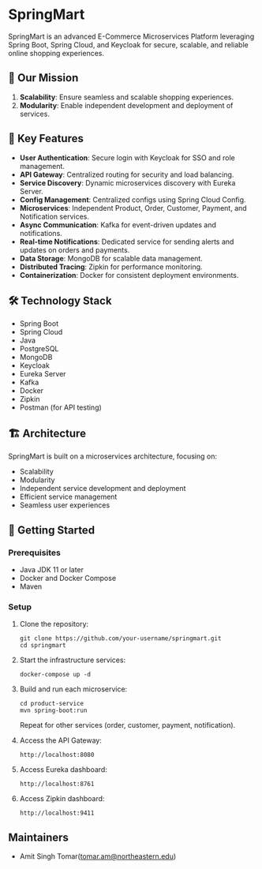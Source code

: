# SpringMart

SpringMart is an advanced E-Commerce Microservices Platform leveraging Spring Boot, Spring Cloud, and Keycloak for secure, scalable, and reliable online shopping experiences.

## 🌟 Our Mission

1. **Scalability**: Ensure seamless and scalable shopping experiences.
2. **Modularity**: Enable independent development and deployment of services.

## 🚀 Key Features

- **User Authentication**: Secure login with Keycloak for SSO and role management.
- **API Gateway**: Centralized routing for security and load balancing.
- **Service Discovery**: Dynamic microservices discovery with Eureka Server.
- **Config Management**: Centralized configs using Spring Cloud Config.
- **Microservices**: Independent Product, Order, Customer, Payment, and Notification services.
- **Async Communication**: Kafka for event-driven updates and notifications.
- **Real-time Notifications**: Dedicated service for sending alerts and updates on orders and payments.
- **Data Storage**: MongoDB for scalable data management.
- **Distributed Tracing**: Zipkin for performance monitoring.
- **Containerization**: Docker for consistent deployment environments.

## 🛠️ Technology Stack

- Spring Boot
- Spring Cloud
- Java
- PostgreSQL
- MongoDB
- Keycloak
- Eureka Server
- Kafka
- Docker
- Zipkin
- Postman (for API testing)

## 🏗️ Architecture

SpringMart is built on a microservices architecture, focusing on:

- Scalability
- Modularity
- Independent service development and deployment
- Efficient service management
- Seamless user experiences

## 🚀 Getting Started

### Prerequisites

- Java JDK 11 or later
- Docker and Docker Compose
- Maven

### Setup

1. Clone the repository:
   ```
   git clone https://github.com/your-username/springmart.git
   cd springmart
   ```

2. Start the infrastructure services:
   ```
   docker-compose up -d
   ```

3. Build and run each microservice:
   ```
   cd product-service
   mvn spring-boot:run
   ```
   Repeat for other services (order, customer, payment, notification).

4. Access the API Gateway:
   ```
   http://localhost:8080
   ```

5. Access Eureka dashboard:
   ```
   http://localhost:8761
   ```

6. Access Zipkin dashboard:
   ```
   http://localhost:9411
   ```
## Maintainers
- Amit Singh Tomar(tomar.am@northeastern.edu)